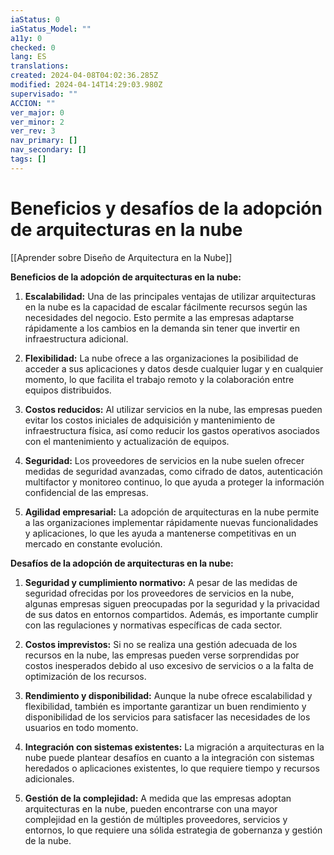 ```yaml
---
iaStatus: 0
iaStatus_Model: ""
a11y: 0
checked: 0
lang: ES
translations: 
created: 2024-04-08T04:02:36.285Z
modified: 2024-04-14T14:29:03.980Z
supervisado: ""
ACCION: ""
ver_major: 0
ver_minor: 2
ver_rev: 3
nav_primary: []
nav_secondary: []
tags: []
---
```

# Beneficios y desafíos de la adopción de arquitecturas en la nube

[[Aprender sobre Diseño de Arquitectura en la Nube]]

**Beneficios de la adopción de arquitecturas en la nube:**

1. **Escalabilidad:** Una de las principales ventajas de utilizar arquitecturas en la nube es la capacidad de escalar fácilmente recursos según las necesidades del negocio. Esto permite a las empresas adaptarse rápidamente a los cambios en la demanda sin tener que invertir en infraestructura adicional.

2. **Flexibilidad:** La nube ofrece a las organizaciones la posibilidad de acceder a sus aplicaciones y datos desde cualquier lugar y en cualquier momento, lo que facilita el trabajo remoto y la colaboración entre equipos distribuidos.

3. **Costos reducidos:** Al utilizar servicios en la nube, las empresas pueden evitar los costos iniciales de adquisición y mantenimiento de infraestructura física, así como reducir los gastos operativos asociados con el mantenimiento y actualización de equipos.

4. **Seguridad:** Los proveedores de servicios en la nube suelen ofrecer medidas de seguridad avanzadas, como cifrado de datos, autenticación multifactor y monitoreo continuo, lo que ayuda a proteger la información confidencial de las empresas.

5. **Agilidad empresarial:** La adopción de arquitecturas en la nube permite a las organizaciones implementar rápidamente nuevas funcionalidades y aplicaciones, lo que les ayuda a mantenerse competitivas en un mercado en constante evolución.

**Desafíos de la adopción de arquitecturas en la nube:**

1. **Seguridad y cumplimiento normativo:** A pesar de las medidas de seguridad ofrecidas por los proveedores de servicios en la nube, algunas empresas siguen preocupadas por la seguridad y la privacidad de sus datos en entornos compartidos. Además, es importante cumplir con las regulaciones y normativas específicas de cada sector.

2. **Costos imprevistos:** Si no se realiza una gestión adecuada de los recursos en la nube, las empresas pueden verse sorprendidas por costos inesperados debido al uso excesivo de servicios o a la falta de optimización de los recursos.

3. **Rendimiento y disponibilidad:** Aunque la nube ofrece escalabilidad y flexibilidad, también es importante garantizar un buen rendimiento y disponibilidad de los servicios para satisfacer las necesidades de los usuarios en todo momento.

4. **Integración con sistemas existentes:** La migración a arquitecturas en la nube puede plantear desafíos en cuanto a la integración con sistemas heredados o aplicaciones existentes, lo que requiere tiempo y recursos adicionales.

5. **Gestión de la complejidad:** A medida que las empresas adoptan arquitecturas en la nube, pueden encontrarse con una mayor complejidad en la gestión de múltiples proveedores, servicios y entornos, lo que requiere una sólida estrategia de gobernanza y gestión de la nube.
